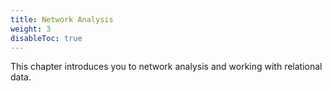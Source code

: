 ```yaml
---
title: Network Analysis
weight: 3
disableToc: true
---
```


This chapter introduces you to network analysis and working with relational data.